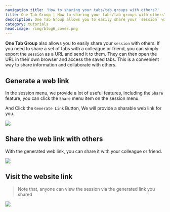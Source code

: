 ```yaml
---
navigation.title: 'How to sharing your tabs/tab groups with others?'
title: One Tab Group | How to sharing your tabs/tab groups with others?
description: One Tab Group allows you to easily share your `session` with others
category: tutorials
head.image: /img/blog6_cover.png
---
```


**One Tab Group** also allows you to easily share your `session` with others. If you need to share a set of tabs with a colleague or friend, you can simply export the `session` as a URL and send it to them. They can then open the URL in their own browser and access the saved tabs. This is a convenient way to share information and collaborate with others.

## Generate a web link

In the session menu, we provide a lot of useful features, including the `Share` feature, you can click the `Share` menu item on the session menu.

And Click the `Generate Link` Button, We will provide a sharable web link for you.

![](/img/blog6_1.jpg)

## Share the web link with others

With the generated web link, you can share it with your colleague or friend.

![](/img/blog6_2.jpg)

## Visit the website link

> Note that, anyone can view the session via the generated link you shared

![](/img/blog6_3.jpg)
